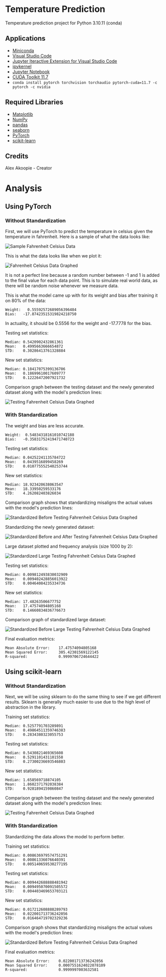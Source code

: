 # Temperature Prediction

Temperature prediction project for Python 3.10.11 (conda)

## Applications

* [Miniconda](https://docs.conda.io/en/latest/miniconda.html "Miniconda download")
* [Visual Studio Code](https://code.visualstudio.com/download "Visual Studio Code download")
* [Jupyter Iteractive Extension for Visual Studio Code](https://marketplace.visualstudio.com/items?itemName=ms-toolsai.jupyter "Jupyter Extension for Visual Studio Code installation page")
* [ipykernel](https://pypi.org/project/ipykernel/ "ipykernel for Jupyter")
* [Jupyter Notebook](https://jupyter.org/ "Jupyter Notebook download")
* [CUDA Toolkit 11.7](https://developer.nvidia.com/cuda-11-7-0-download-archive?target_os=Windows&target_arch=x86_64&target_version=10 "CUDA Toolkit 11.7 for Windows")
* `conda install pytorch torchvision torchaudio pytorch-cuda=11.7 -c pytorch -c nvidia`

## Required Libraries

* [Matplotlib](https://matplotlib.org/)
* [NumPy](https://numpy.org/)
* [pandas](https://pandas.pydata.org/)
* [seaborn](https://seaborn.pydata.org/)
* [PyTorch](https://pytorch.org/)
* [scikit-learn](https://scikit-learn.org/stable/)

## Credits

Alex Akoopie - Creator

# Analysis

## Using PyTorch

### Without Standardization

First, we will use PyTorch to predict the temperature in celsius given the temperature in fahrenheit. Here is a sample of what the data looks like:

![Sample Fahrenheit Celsius Data](imgs/1_data_fahrenheit_celsius_sample.png)

This is what the data looks like when we plot it:

![Fahrenheit Celsius Data Graphed](imgs/2_data_fahrenheit_celsius.png)

It is not a perfect line because a random number between -1 and 1 is added to the final value for each data point. This is to simulate real world data, as there will be random noise whenever we measure data.

This is what the model came up with for its weight and bias after training it on 80% of the data:

```
Weight:	  0.55592572689056396484
Bias:	-17.87423515319824218750
```

In actuality, it should be 0.5556 for the weight and -17.7778 for the bias.

Testing set statistics:

```
Median:	0.5420902432861361
Mean:	0.4995663666654872
STD:	0.30286413761328884
```

New set statistics:

```
Median:	0.18417075399136706
Mean:	0.18699610017609777
STD:	0.12226472007921732
```

Comparison graph between the testing dataset and the newly generated dataset along with the model's prediction lines:

![Testing Fahrenheit Celsius Data Graphed](imgs/3_testing_fahrenheit_celsius.png)

### With Standardization

The weight and bias are less accurate.

```
Weight:	 0.54834318161010742188
Bias:	-0.35831752419471740723
```

Testing set statistics:

```
Median:	0.04252241135784722
Mean:	0.0439516899458269
STD:	0.010775552540253744
```

New set statistics:
```
Median:	18.923420638063547
Mean:	18.33950259533176
STD:	4.262082403826034
```

Comparison graph shows that standardizing misaligns the actual values with the model's prediction lines:

![Standardized Before Testing Fahrenheit Celsius Data Graphed](imgs/4_testing_fahrenheit_celsius.png)

Standardizing the newly generated dataset:

![Standardized Before and After Testing Fahrenheit Celsius Data Graphed](imgs/5_testing_fahrenheit_celsius.png)

Large dataset plotted and frequency analysis (size 1000 by 2):

![Standardized Large Testing Fahrenheit Celsius Data Graphed](imgs/6_testing_fahrenheit_celsius.png)

Testing set statistics:
```
Median:	0.009812493830032909
Mean:	0.009402428856013922
STD:	0.00464084235334736
```

New set statistics:
```
Median:	17.48263506677752
Mean:	17.47574094805168
STD:	0.14660834836776673
```

Comparison graph of standardized large dataset:

![Standardized Before Large Testing Fahrenheit Celsius Data Graphed](imgs/7_testing_fahrenheit_celsius.png)

Final evaluation metrics:
```
Mean Absolute Error:	17.47574094805168
Mean Squared Error:     305.42301569122145
R-squared:              0.9999706724644422
```

## Using scikit-learn

### Without Standardization

Next, we will be using sklearn to do the same thing to see if we get different results. Sklearn is generally much easier to use due to the high level of abstraction in the library.

Training set statistics:
```
Median:	0.5257791703289891
Mean:	0.49864511359746383
STD:	0.2834380323055753
```

Testing set statistics:
```
Median:	0.5430821469365608
Mean:	0.5291101431101558
STD:	0.27300236693546803
```

New set statistics:
```
Median:	1.658569718874105
Mean:	1.8602371792038384
STD:	0.9281894159860847
```
Comparison graph between the testing dataset and the newly generated dataset along with the model's prediction lines:

![Testing Fahrenheit Celsius Data Graphed](imgs/8_testing_fahrenheit_celsius.png)

### With Standardization

Standardizing the data allows the model to perform better.

Training set statistics:
```
Median:	0.008636979574751291
Mean:	0.00861336076640391
STD:	0.005140659530277195
```

Testing set statistics:
```
Median:	0.009442688888481942
Mean:	0.009495070091505572
STD:	0.004403469653703121
```

New set statistics:
```
Median:	0.017212608888289793
Mean:	0.022001713736242056
STD:	0.016464719702329236
```

Comparison graph shows that standardizing misaligns the actual values with the model's prediction lines:

![Standardized Before Testing Fahrenheit Celsius Data Graphed](imgs/9_testing_fahrenheit_celsius.png)

Final evaluation metrics:
```
Mean Absolute Error:	0.022001713736242056
Mean Squared Error:	    0.0007551624022078109
R-squared:		        0.9999997003632581
```
